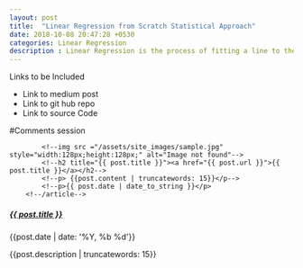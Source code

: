 ```yaml
---
layout: post
title:  "Linear Regression from Scratch Statistical Approach"
date: 2018-10-08 20:47:28 +0530
categories: Linear Regression 
description : Linear Regression is the process of fitting a line to the dataset. 
---
```


Links to be Included 
* Link to medium post 
* Link to git hub repo
* Link to source Code

#Comments session
<!--article class="post" -->
			<!--img src ="/assets/site_images/sample.jpg" style="width:128px;height:128px;" alt="Image not found"-->
			<!--h2 title="{{ post.title }}"><a href="{{ post.url }}">{{ post.title }}</a></h2-->
			<!--p> {{post.content | truncatewords: 15}}</p-->
			<!--p>{{ post.date | date_to_string }}</p>  
		<!--/article-->


<div class ="row">
    <div class="card post" style="width: 150rem;">
        <p style="float: left;">
            <!--img class="card-img-top" src="/assets/site_images/sample.jpg" alt="Card image cap" style="width:128px;height:128px;"-->
        </p>
        <h5 class="card-title" title="{{ post.title }}">
                <a href="{{ post.url }}">{{ post.title }}</a>
        </h5>
        <p>{{post.date | date: '%Y, %b %d'}}</p>
        <div class="card-body">
            <p class="card-text">{{post.description | truncatewords: 15}}</p>
        </div>
    </div>
</div>